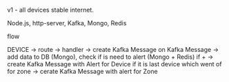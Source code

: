 v1 - all devices stable internet.

Node.js, http-server, Kafka, Mongo, Redis

flow

DEVICE -> route -> handler -> create Kafka Message
on Kafka Message -> add data to DB (Mongo), 
check if is need to alert (Mongo + Redis)
if + -> create Kafka Message with Alert for Device
if it is last device which went of for zone -> cerate Kafka Message with alert for Zone
